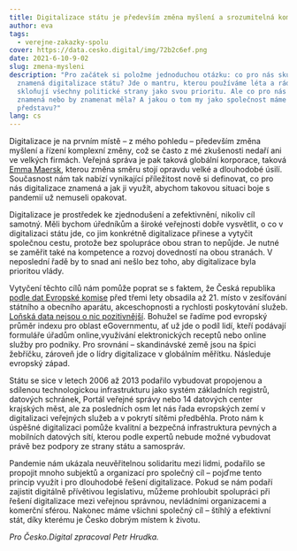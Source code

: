 ```yaml
---
title: Digitalizace státu je především změna myšlení a srozumitelná komunikace
author: eva
tags:
  - verejne-zakazky-spolu
cover: https://data.cesko.digital/img/72b2c6ef.png
date: 2021-6-10-9-02
slug: zmena-mysleni
description: "Pro začátek si položme jednoduchou otázku: co pro nás skutečně
  znamená digitalizace státu? Jde o mantru, kterou používáme léta a rády ji
  skloňují všechny politické strany jako svou prioritu. Ale co pro nás skutečně
  znamená nebo by znamenat měla? A jakou o tom my jako společnost máme
  představu?"
lang: cs
---
```


Digitalizace je na prvním místě – z mého pohledu – především změna myšlení a řízení komplexní změny, což se často z mé zkušenosti nedaří ani ve velkých firmách. Veřejná správa je pak taková globální korporace, taková [Emma Maersk](https://en.wikipedia.org/wiki/Emma_Mærsk), kterou změna směru stojí opravdu velké a dlouhodobé úsilí. Současnost nám tak nabízí vynikající příležitost nově si definovat, co pro nás digitalizace znamená a jak ji využít, abychom takovou situaci boje s pandemií už nemuseli opakovat.

Digitalizace je prostředek ke zjednodušení a zefektivnění, nikoliv cíl samotný. Měli bychom úředníkům a široké veřejnosti dobře vysvětlit, o co v digitalizaci státu jde, co jim konkrétně digitalizace přinese a vytyčit společnou cestu, protože bez spolupráce obou stran to nepůjde. Je nutné se zaměřit také na kompetence a rozvoj dovedností na obou stranách. V neposlední řadě by to snad ani nešlo bez toho, aby digitalizace byla prioritou vlády.

Vytyčení těchto cílů nám pomůže poprat se s faktem, že Česká republika [podle dat Evropské komise](https://olomoucka.drbna.cz/zpravy/spolecnost/22284-cesko-v-elektronizaci-verejne-spravy-v-evrope-vyrazne-zaostava-kde-je-kamen-urazu.html) před třemi lety obsadila až 21. místo v zesíťování státního a obecního aparátu, akceschopnosti a rychlosti poskytování služeb. [Loňská data nejsou o nic pozitivnější](https://www.seznamzpravy.cz/clanek/mene-nehod-a-rozbitych-silnic-jak-pomuze-digitalizace-statu-lidem-i-firmam-154896). Bohužel se řadíme pod evropský průměr indexu pro oblast eGovernmentu, ať už jde o podíl lidí, kteří podávají formuláře úřadům online,využívání elektronických receptů nebo online služby pro podniky. Pro srovnání – skandinávské země jsou na špici žebříčku, zároveň jde o lídry digitalizace v globálním měřítku. Následuje evropský západ.

Státu se sice v letech 2006 až 2013 podařilo vybudovat propojenou a sdílenou technologickou infrastrukturu jako systém základních registrů, datových schránek, Portál veřejné správy nebo 14 datových center krajských měst, ale za posledních osm let nás řada evropských zemí v digitalizaci veřejných služeb a v pokrytí sítěmi předběhla. Proto nám k úspěšné digitalizaci pomůže kvalitní a bezpečná infrastruktura pevných a mobilních datových sítí, kterou podle expertů nebude možné vybudovat právě bez podpory ze strany státu a samospráv.

Pandemie nám ukázala neuvěřitelnou solidaritu mezi lidmi, podařilo se propojit mnoho subjektů a organizací pro společný cíl – pojďme tento princip využít i pro dlouhodobé řešení digitalizace. Pokud se nám podaří zajistit digitálně přívětivou legislativu, můžeme prohloubit spolupráci při řešení digitalizace mezi veřejnou správnou, nevládními organizacemi a komerční sférou. Nakonec máme všichni společný cíl – štíhlý a efektivní stát, díky kterému je Česko dobrým místem k životu.

*Pro Česko.Digital zpracoval Petr Hrudka.*